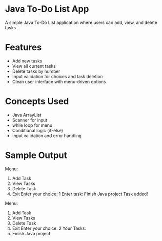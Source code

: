 # Java To-Do List App

A simple Java To-Do List application where users can add, view, and delete tasks.

# Features

- Add new tasks
- View all current tasks
- Delete tasks by number
- Input validation for choices and task deletion
- Clean user interface with menu-driven options

# Concepts Used

- Java ArrayList
- Scanner for input
- while loop for menu
- Conditional logic (if-else)
- Input validation and error handling

# Sample Output

Menu:
1. Add Task
2. View Tasks
3. Delete Task
4. Exit
Enter your choice: 1
Enter task: Finish Java project
Task added!


Menu:
1. Add Task
2. View Tasks
3. Delete Task
4. Exit
Enter your choice: 2
Your Tasks:
1. Finish Java project
